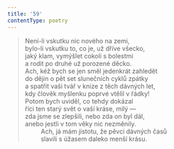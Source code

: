 ```yaml
---
title: '59'
contentType: poetry
---
```


<section>

> Není-li vskutku nic nového na zemi,  
> bylo-li vskutku to, co je, už dříve všecko,  
> jaký klam, vymýšlet cokoli s bolestmi  
> a rodit po druhé už porozené děcko.  
> Ach, kéž bych se jen směl jedenkrát zahledět  
> do dějin o pět set slunečních cyklů zpátky  
> a spatřit vaši tvář v knize z těch dávných let,  
> kdy člověk myšlenku poprvé vtělil v řádky!  
> Potom bych uviděl, co tehdy dokázal  
> říci ten starý svět o vaší kráse, milý —  
> zda jsme se zlepšili, nebo zda on byl dál,  
> anebo jestli v tom věky nic nezměnily.  
>          Ach, já mám jistotu, že pěvci dávných časů  
>          slavili s úžasem daleko menší krásu.

</section>
